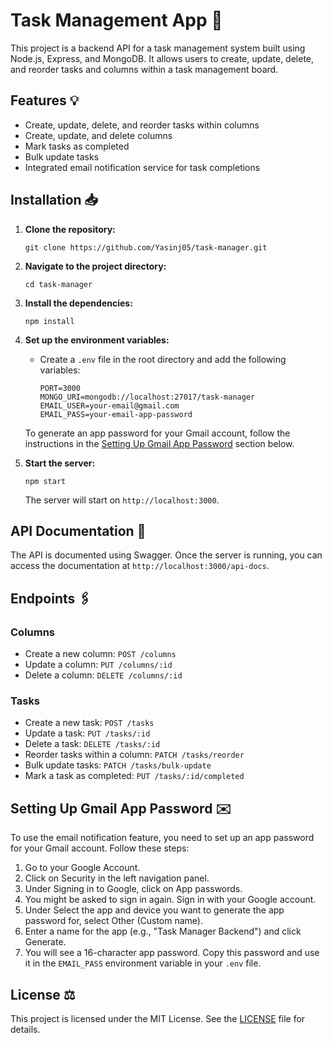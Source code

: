 # Task Management App 📝

This project is a backend API for a task management system built using Node.js, Express, and MongoDB. It allows users to create, update, delete, and reorder tasks and columns within a task management board.

## Features 💡

- Create, update, delete, and reorder tasks within columns
- Create, update, and delete columns
- Mark tasks as completed
- Bulk update tasks
- Integrated email notification service for task completions

## Installation 📥

1. **Clone the repository:**

   ```
   git clone https://github.com/Yasinj05/task-manager.git
   ```

2. **Navigate to the project directory:**

   ```
   cd task-manager
   ```

3. **Install the dependencies:**

   ```
   npm install
   ```

4. **Set up the environment variables:**

   - Create a `.env` file in the root directory and add the following variables:

     ```
     PORT=3000
     MONGO_URI=mongodb://localhost:27017/task-manager
     EMAIL_USER=your-email@gmail.com
     EMAIL_PASS=your-email-app-password
     ```

   To generate an app password for your Gmail account, follow the instructions in the [Setting Up Gmail App Password](#setting-up-gmail-app-password-️) section below.

5. **Start the server:**

   ```
   npm start
   ```

   The server will start on `http://localhost:3000`.

## API Documentation 🧪

The API is documented using Swagger. Once the server is running, you can access the documentation at `http://localhost:3000/api-docs`.

## Endpoints 🖇️

### Columns

- Create a new column: `POST /columns`
- Update a column: `PUT /columns/:id`
- Delete a column: `DELETE /columns/:id`

### Tasks

- Create a new task: `POST /tasks`
- Update a task: `PUT /tasks/:id`
- Delete a task: `DELETE /tasks/:id`
- Reorder tasks within a column: `PATCH /tasks/reorder`
- Bulk update tasks: `PATCH /tasks/bulk-update`
- Mark a task as completed: `PUT /tasks/:id/completed`

## Setting Up Gmail App Password ✉️

To use the email notification feature, you need to set up an app password for your Gmail account. Follow these steps:

1. Go to your Google Account.
2. Click on Security in the left navigation panel.
3. Under Signing in to Google, click on App passwords.
4. You might be asked to sign in again. Sign in with your Google account.
5. Under Select the app and device you want to generate the app password for, select Other (Custom name).
6. Enter a name for the app (e.g., "Task Manager Backend") and click Generate.
7. You will see a 16-character app password. Copy this password and use it in the `EMAIL_PASS` environment variable in your `.env` file.

## License ⚖️

This project is licensed under the MIT License. See the [LICENSE](LICENSE) file for details.
